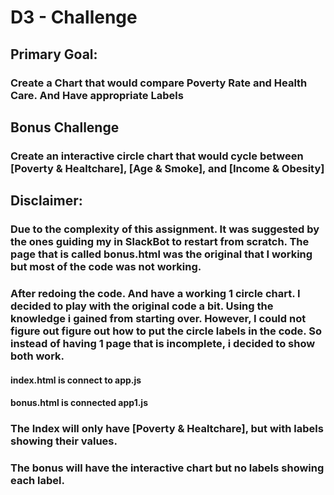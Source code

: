 # D3 - Challenge



## Primary Goal: 
### Create a Chart that would compare Poverty Rate and Health Care. And Have appropriate Labels

## Bonus Challenge
### Create an interactive circle chart that would cycle between [Poverty & Healtchare], [Age & Smoke], and [Income & Obesity] 

## Disclaimer: 
### Due to the complexity of this assignment. It was suggested by the ones guiding my in SlackBot to restart from scratch. The page that is called bonus.html was the original that I working but most of the code was not working.
### After redoing the code. And have a working 1 circle chart. I decided to play with the original code a bit. Using the knowledge i gained from starting over. However, I could not figure out figure out how to put the circle labels in the code. So instead of having 1 page that is incomplete, i decided to show both work.
#### index.html is connect to app.js
#### bonus.html is connected app1.js

### The Index will only have [Poverty & Healtchare], but with labels showing their values.
### The bonus will have the interactive chart but no labels showing each label.
